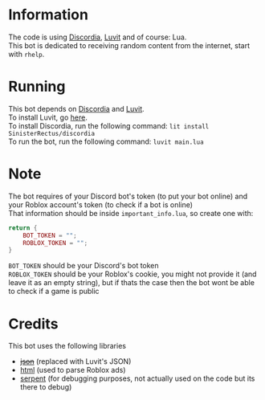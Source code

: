 # Information
The code is using [Discordia](https://github.com/SinisterRectus/Discordia/), [Luvit](https://luvit.io/) and of course: Lua.<br/>
This bot is dedicated to receiving random content from the internet, start with `rhelp`.

# Running
This bot depends on [Discordia](https://github.com/SinisterRectus/Discordia/) and [Luvit](https://luvit.io/).<br/>
To install Luvit, go [here](https://luvit.io/install.html).<br/>
To install Discordia, run the following command: `lit install SinisterRectus/discordia`<br/>
To run the bot, run the following command: `luvit main.lua`

# Note
The bot requires of your Discord bot's token (to put your bot online) and your Roblox account's token (to check if a bot is online)<br/>
That information should be inside `important_info.lua`, so create one with:<br/>
```lua
return {
	BOT_TOKEN = "";
	ROBLOX_TOKEN = "";
}
```
`BOT_TOKEN` should be your Discord's bot token<br/>
`ROBLOX_TOKEN` should be your Roblox's cookie, you might not provide it (and leave it as an empty string), but if thats the case then the bot wont be able to check if a game is public<br/>

# Credits
This bot uses the following libraries
- ~~[json](https://github.com/rxi/json.lua)~~ (replaced with Luvit's JSON)
- [html](https://github.com/thenumbernine/htmlparser-lua/blob/master/htmlparser.lua) (used to parse Roblox ads)
- [serpent](https://github.com/pkulchenko/serpent) (for debugging purposes, not actually used on the code but its there to debug)
